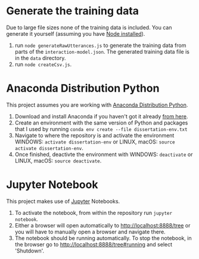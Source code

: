 # Generate the training data
Due to large file sizes none of the training data is included. You can generate it yourself (assuming you have [Node installed](https://nodejs.org/en/)).
1. run `node generateRawUtterances.js` to generate the training data from parts of the `interaction-model.json`. The generated training data file is in the `data` directory.
1. run `node createCsv.js`.

# Anaconda Distribution Python
This project assumes you are working with [Anaconda Distribution Python](https://www.anaconda.com/distribution/).
1. Download and install Anaconda if you haven't got it already [from here](https://www.anaconda.com/distribution/#download-section).
1. Create an environment with the same version of Python and packages that I used by running `conda env create --file dissertation-env.txt`
1. Navigate to where the repository is and activate the environment WINDOWS: `activate dissertation-env` or LINUX, macOS: `source activate dissertation-env`.
1. Once finished, deactivte the environment with WINDOWS: `deactivate` or LINUX, macOS: `source deactivate`.

# Jupyter Notebook
This project makes use of [Jupyter](https://jupyter.org/) Notebooks.
1. To activate the notebook, from within the repository run `jupyter notebook`.
1. Either a browser will open automatically to [http://localhost:8888/tree](http://localhost:8888/tree) or you will have to manually open a browser and navigate there. 
1. The notebook should be running automatically. To stop the notebook, in the browser go to [http://localhost:8888/tree#running](http://localhost:8888/tree#running) and select 'Shutdown'.